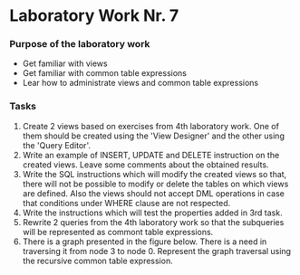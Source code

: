 # Laboratory Work Nr. 7

### Purpose of the laboratory work
* Get familiar with views
* Get familiar with common table expressions
* Lear how to administrate views and common table expressions

### Tasks
1. Create 2 views based on exercises from 4th laboratory work. One of them should be created using the 'View Designer' and the other using
the 'Query Editor'.
2. Write an example of INSERT, UPDATE and DELETE instruction on the created views. Leave some comments about the obtained results.
3. Write the SQL instructions which will modify the created views so that, there will not be possible to modify or delete the tables on
which views are defined. Also the views should not accept DML operations in case that conditions under WHERE clause are not respected.
4. Write the instructions which will test the properties added in 3rd task.
5. Rewrite 2 queries from the 4th laboratory work so that the subqueries will be represented as commont table expressions.
6. There is a graph presented in the figure below. There is a need in traversing it from node 3 to node 0. Represent the graph traversal
using the recursive common table expression.

